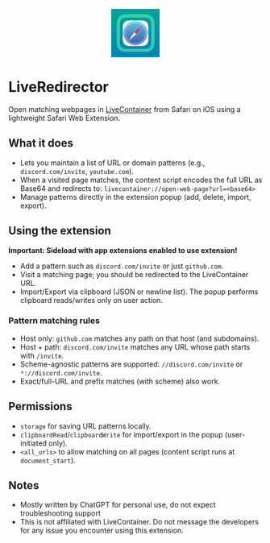 <p align="center">
  <img src="DynamicRedirect%20Extension/images/icon-128.png" alt="LiveRedirector icon" width="96" height="96" />
</p>

# LiveRedirector

Open matching webpages in [LiveContainer](https://github.com/LiveContainer/LiveContainer) from Safari on iOS using a lightweight Safari Web Extension.

## What it does
- Lets you maintain a list of URL or domain patterns (e.g., `discord.com/invite`, `youtube.com`).
- When a visited page matches, the content script encodes the full URL as Base64 and redirects to:
  `livecontainer://open-web-page?url=<base64>`
- Manage patterns directly in the extension popup (add, delete, import, export).

## Using the extension

**Important: Sideload with app extensions enabled to use extension!**

- Add a pattern such as `discord.com/invite` or just `github.com`.
- Visit a matching page; you should be redirected to the LiveContainer URL.
- Import/Export via clipboard (JSON or newline list). The popup performs clipboard reads/writes only on user action.

### Pattern matching rules
- Host only: `github.com` matches any path on that host (and subdomains).
- Host + path: `discord.com/invite` matches any URL whose path starts with `/invite`.
- Scheme-agnostic patterns are supported: `//discord.com/invite` or `*://discord.com/invite`.
- Exact/full-URL and prefix matches (with scheme) also work.

## Permissions
- `storage` for saving URL patterns locally.
- `clipboardRead`/`clipboardWrite` for import/export in the popup (user-initiated only).
- `<all_urls>` to allow matching on all pages (content script runs at `document_start`).

## Notes
- Mostly written by ChatGPT for personal use, do not expect troubleshooting support
- This is not affiliated with LiveContainer. Do not message the developers for any issue you encounter using this extension.